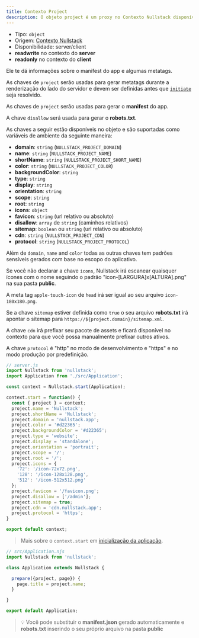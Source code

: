 ```yaml
---
title: Contexto Project
description: O objeto project é um proxy no Contexto Nullstack disponível em ambos client e server e te dá informações sobre o manifest do app e algumas metatags
---
```


- Tipo: `object`
- Origem: [Contexto Nullstack](/pt-br/contexto#----contexto-nullstack)
- Disponibilidade: server/client
- **readwrite** no contexto do **server**
- **readonly** no contexto do **client**

Ele te dá informações sobre o manifest do app e algumas metatags.

As chaves de `project` serão usadas para gerar metatags durante a renderização do lado do servidor e devem ser definidas antes que [`initiate`](/pt-br/ciclo-de-vida-full-stack) seja resolvido.

As chaves de `project` serão usadas para gerar o **manifest** do app.

A chave `disallow` será usada para gerar o **robots.txt**.

As chaves a seguir estão disponíveis no objeto e são suportadas como variáveis de ambiente da seguinte maneira:

- **domain**: `string` (`NULLSTACK_PROJECT_DOMAIN`)
- **name**: `string` (`NULLSTACK_PROJECT_NAME`)
- **shortName**: `string` (`NULLSTACK_PROJECT_SHORT_NAME`)
- **color**: `string` (`NULLSTACK_PROJECT_COLOR`)
- **backgroundColor**: `string`
- **type**: `string`
- **display**: `string`
- **orientation**: `string`
- **scope**: `string`
- **root**: `string`
- **icons**: `object`
- **favicon**: `string` (url relativo ou absoluto)
- **disallow**: `array` de `string` (caminhos relativos)
- **sitemap**: `boolean` ou `string` (url relativo ou absoluto)
- **cdn**: `string` (`NULLSTACK_PROJECT_CDN`)
- **protocol**: `string` (`NULLSTACK_PROJECT_PROTOCOL`)

Além de `domain`, `name` and `color` todas as outras chaves tem padrões sensíveis gerados com base no escopo do aplicativo.

Se você não declarar a chave `icons`, Nullstack irá escanear quaisquer ícones com o nome seguindo o padrão "icon-[LARGURA]x[ALTURA].png" na sua pasta **public**.

A meta tag `apple-touch-icon` de `head` irá ser igual ao seu arquivo `icon-180x180.png`.

Se a chave `sitemap` estiver definida como `true` o seu arquivo **robots.txt** irá apontar o sitemap para `https://${project.domain}/sitemap.xml`.

A chave `cdn` irá prefixar seu pacote de assets e ficará disponível no contexto para que você possa manualmente prefixar outros ativos.

A chave `protocol` é "http" no modo de desenvolvimento e "https" e no modo produção por predefinição.

```jsx
// server.js
import Nullstack from 'nullstack';
import Application from './src/Application';

const context = Nullstack.start(Application);

context.start = function() {
  const { project } = context;
  project.name = 'Nullstack';
  project.shortName = 'Nullstack';
  project.domain = 'nullstack.app';
  project.color = '#d22365';
  project.backgroundColor = '#d22365';
  project.type = 'website';
  project.display = 'standalone';
  project.orientation = 'portrait';
  project.scope = '/';
  project.root = '/';
  project.icons = {
    '72': '/icon-72x72.png',
    '128': '/icon-128x128.png',
    '512': '/icon-512x512.png'
  };
  project.favicon = '/favicon.png';
  project.disallow = ['/admin'];
  project.sitemap = true;
  project.cdn = 'cdn.nullstack.app';
  project.protocol = 'https';
}

export default context;
```

> Mais sobre o `context.start` em [inicialização da aplicação](/pt-br/inicializacao-da-aplicacao).

```jsx
// src/Application.njs
import Nullstack from 'nullstack';

class Application extends Nullstack {

  prepare({project, page}) {
    page.title = project.name;
  }

}

export default Application;
```

> 💡 Você pode substituir o **manifest.json** gerado automaticamente e **robots.txt** inserindo o seu próprio arquivo na pasta **public**